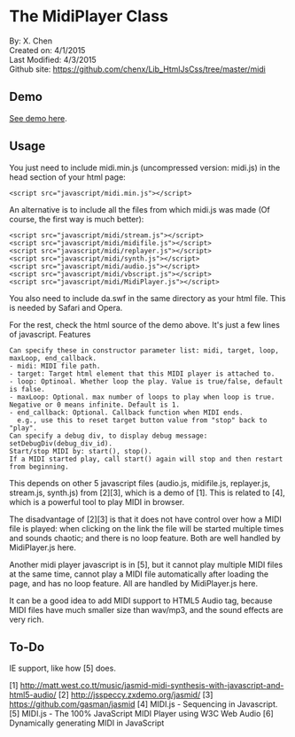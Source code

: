 The MidiPlayer Class
============

By: X. Chen  
Created on: 4/1/2015  
Last Modified: 4/3/2015  
Github site: https://github.com/chenx/Lib_HtmlJsCss/tree/master/midi

Demo
-----

<a href="http://homecox.com/games/midi/">See demo here</a>.

Usage
-----

You just need to include midi.min.js (uncompressed version: midi.js) in the head section of your html page:

    <script src="javascript/midi.min.js"></script>

An alternative is to include all the files from which midi.js was made (Of course, the first way is much better):

    <script src="javascript/midi/stream.js"></script>
    <script src="javascript/midi/midifile.js"></script>
    <script src="javascript/midi/replayer.js"></script>
    <script src="javascript/midi/synth.js"></script>
    <script src="javascript/midi/audio.js"></script>
    <script src="javascript/midi/vbscript.js"></script>
    <script src="javascript/midi/MidiPlayer.js"></script>

You also need to include da.swf in the same directory as your html file. This is needed by Safari and Opera.

For the rest, check the html source of the demo above. It's just a few lines of javascript.
Features

    Can specify these in constructor parameter list: midi, target, loop, maxLoop, end_callback.
    - midi: MIDI file path.
    - target: Target html element that this MIDI player is attached to.
    - loop: Optinoal. Whether loop the play. Value is true/false, default is false.
    - maxLoop: Optional. max number of loops to play when loop is true. Negative or 0 means infinite. Default is 1.
    - end_callback: Optional. Callback function when MIDI ends.
      e.g., use this to reset target button value from "stop" back to "play".
    Can specify a debug div, to display debug message: setDebugDiv(debug_div_id).
    Start/stop MIDI by: start(), stop().
    If a MIDI started play, call start() again will stop and then restart from beginning.

This depends on other 5 javascript files (audio.js, midifile.js, replayer.js, stream.js, synth.js) from [2][3], which is a demo of [1]. This is related to [4], which is a powerful tool to play MIDI in browser.

The disadvantage of [2][3] is that it does not have control over how a MIDI file is played: when clicking on the link the file will be started multiple times and sounds chaotic; and there is no loop feature. Both are well handled by MidiPlayer.js here.

Another midi player javascript is in [5], but it cannot play multiple MIDI files at the same time, cannot play a MIDI file automatically after loading the page, and has no loop feature. All are handled by MidiPlayer.js here.

It can be a good idea to add MIDI support to HTML5 Audio tag, because MIDI files have much smaller size than wav/mp3, and the sound effects are very rich.

To-Do
-----

IE support, like how [5] does.

[1] http://matt.west.co.tt/music/jasmid-midi-synthesis-with-javascript-and-html5-audio/
[2] http://jsspeccy.zxdemo.org/jasmid/
[3] https://github.com/gasman/jasmid
[4] MIDI.js - Sequencing in Javascript.
[5] MIDI.js - The 100% JavaScript MIDI Player using W3C Web Audio
[6] Dynamically generating MIDI in JavaScript


